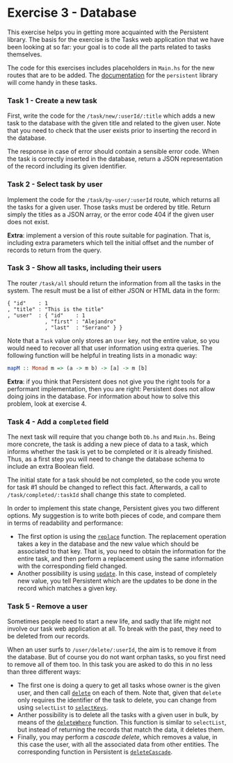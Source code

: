 # Exercise 3 - Database

This exercise helps you in getting more acquainted with the Persistent library. The basis for the exercise is the Tasks web application that we have been looking at so far: your goal is to code all the parts related to tasks themselves.

The code for this exercises includes placeholders in `Main.hs` for the new routes that are to be added. The [documentation](http://hackage.haskell.org/package/persistent-2.1.3/docs/Database-Persist-Class.html) for the `persistent` library will come handy in these tasks.

### Task 1 - Create a new task

First, write the code for the `/task/new/:userId/:title` which adds a new task to the database with the given title and related to the given user. Note that you need to check that the user exists prior to inserting the record in the database.

The response in case of error should contain a sensible error code. When the task is correctly inserted in the database, return a JSON representation of the record including its given identifier.

### Task 2 - Select task by user

Implement the code for the `/task/by-user/:userId` route, which returns all the tasks for a given user. Those tasks must be ordered by title. Return simply the titles as a JSON array, or the error code 404 if the given user does not exist.

**Extra**: implement a version of this route suitable for pagination. That is, including extra parameters which tell the initial offset and the number of records to return from the query.

### Task 3 - Show all tasks, including their users

The router `/task/all` should return the information from all the tasks in the system. The result must be a list of either JSON or HTML data in the form:

```
{ "id"    : 1
, "title" : "This is the title"
, "user"  : { "id"    : 1
            , "first" : "Alejandro"
            , "last"  : "Serrano" } }
```

Note that a `Task` value only stores an `User` key, not the entire value, so you would need to recover all that user information using extra queries. The following function will be helpful in treating lists in a monadic way:

```haskell
mapM :: Monad m => (a -> m b) -> [a] -> m [b]
```

**Extra**: if you think that Persistent does not give you the right tools for a performant implementation, then you are right: Persistent does not allow doing joins in the database. For information about how to solve this problem, look at exercise 4.

### Task 4 - Add a `completed` field

The next task will require that you change both `Db.hs` and `Main.hs`. Being more concrete, the task is adding a new piece of data to a task, which informs whether the task is yet to be completed or it is already finished. Thus, as a first step you will need to change the database schema to include an extra Boolean field.

The initial state for a task should be not completed, so the code you wrote for task #1 should be changed to reflect this fact. Afterwards, a call to `/task/completed/:taskId` shall change this state to completed.

In order to implement this state change, Persistent gives you two different options. My suggestion is to write both pieces of code, and compare them in terms of readability and performance:

* The first option is using the [`replace`](http://hackage.haskell.org/package/persistent-2.1.3/docs/Database-Persist-Class.html#v:replace) function. The replacement operation takes a key in the database and the new value which should be associated to that key. That is, you need to obtain the information for the entire task, and then perform a replacement using the same information with the corresponding field changed.
* Another possibility is using [`update`](http://hackage.haskell.org/package/persistent-2.1.3/docs/Database-Persist-Class.html#v:update). In this case, instead of completely new value, you tell Persistent which are the updates to be done in the record which matches a given key.

### Task 5 - Remove a user

Sometimes people need to start a new life, and sadly that life might not involve our task web application at all. To break with the past, they need to be deleted from our records.

When an user surfs to `/user/delete/:userId`, the aim is to remove it from the database. But of course you do not want orphan tasks, so you first need to remove all of them too. In this task you are asked to do this in no less than three different ways:

* The first one is doing a query to get all tasks whose owner is the given user, and then call [`delete`](http://hackage.haskell.org/package/persistent-2.1.3/docs/Database-Persist-Class.html#v:delete) on each of them. Note that, given that `delete` only requires the identifier of the task to delete, you can change from using `selectList` to [`selectKeys`](http://hackage.haskell.org/package/persistent-2.1.3/docs/Database-Persist-Class.html#v:selectKeys).
* Anther possibility is to delete all the tasks with a given user in bulk, by means of the [`deleteWhere`](http://hackage.haskell.org/package/persistent-2.1.3/docs/Database-Persist-Class.html#v:deleteWhere) function. This function is similar to `selectList`, but instead of returning the records that match the data, it deletes them.
* Finally, you may perform a *cascade delete*, which removes a value, in this case the user, with all the associated data from other entities. The corresponding function in Persistent is [`deleteCascade`](http://hackage.haskell.org/package/persistent-2.1.3/docs/Database-Persist-Class.html#v:deleteCascade).
